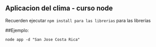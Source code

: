 ## Aplicacion del clima - curso node


Recuerden ejecutar ```npm install para las librerias``` para las librerías

##Ejemplo:
```
node app -d "San Jose Costa Rica"
``` 
